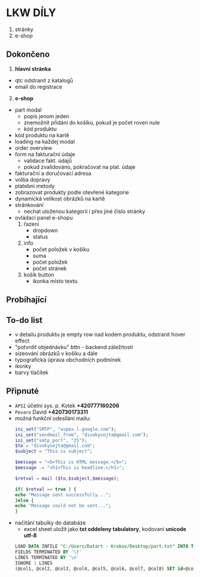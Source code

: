 
# LKW DÍLY

1. stránky
2. e-shop


## Dokončeno

1. __hlavní stránka__

* qtc odstranit z katalogů
* email do registrace

2. __e-shop__

* part modal
    * popis jenom jeden
    * znemožnit přidání do košíku, pokud je počet roven nule
    * kód produktu
* kód produktu na kartě
* loading na každej modal
* order overview
* form na fakturační údaje
    * validace fakt. údajů
    * pokud zvalidováno, pokračovat na plat. údaje
* fakturační a doručovací adresa
* volba dopravy
* platební metody 
* zobrazovat produkty podle otevřené kategorie
* dynamická velikost obrázků na kartě
* stránkování
    * nechat uloženou kategorii i přes jiné číslo stránky
* ovládací panel e-shopu
    1. řazení
        * dropdown
        * status
    2. info
        * počet položek v košíku
        * suma
        * počet položek
        * počet stránek
    3. košík button
        * ikonka místo textu


## Probíhající



## To-do list

* v detailu produktu je empty row nad kodem produktu, odstranit hover effect
* "potvrdit objednávku" bttn - backend záležitosti
* sizeování obrázků v košíku a dále 
* typografická úprava obchodních podmínek
* ikonky
* barvy tlačítek


## Připnuté

* `APSI` účetní sys. p. Kotek __+420777160206__
* `Pevaro` David __+420730173311__
* možná funkční odesílání mailu:
    ``` php
    ini_set("SMTP", "aspmx.l.google.com");
    ini_set("sendmail_from", "divokyvojta@gmail.com");
    ini_set("smtp_port", "25");
    $to = "divokyvojta@gmail.com";
    $subject = "This is subject";

    $message = "<b>This is HTML message.</b>";
    $message .= "<h1>This is headline.</h1>";

    $retval = mail ($to,$subject,$message);

    if( $retval == true ) {
    echo "Message sent successfully...";
    }else {
    echo "Message could not be sent...";
    }
    ```
* načítání tabulky do databáze
    * excel sheet uložit jako __txt oddeleny tabulatory__, kodovani __unicode utf-8__
    ``` sql
    LOAD DATA INFILE "C:/Users/Datart - Krakov/Desktop/part.txt" INTO TABLE part
    FIELDS TERMINATED BY '\t'
    LINES TERMINATED BY '\n'
    IGNORE 1 LINES
    (@col1, @col2, @col3, @col4, @col5, @col6, @col7, @col8) SET id=@col1, img_path=@col2, name=@col3, code=@col4, category=@col5, price=@col6, storage=@col8;
    ```